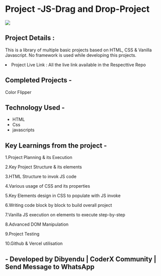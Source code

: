 <h1>Project -JS-Drag and Drop-Project</h1>
<img src="dragAndDrop.png"/>

<h2>Project Details :</h2>
<p>This is a library of multiple basic projects based on HTML, CSS & Vanilla Javascript. No framework is used while developing this projects.</p>

<li>Project Live Link : All the live link available in the Respecttive Repo</li>
<h2>Completed Projects -</h2>
<p>Color Flipper</p>
<h2>Technology Used -</h2>
<p>
<ul>
<li>HTML</li>
<li>Css</li>
<li>javascripts</li>
</ul>
</p>
<h2>Key Learnings from the project -</h2>
<p>1.Project Planning & its Execution</p>
<p>2.Key Project Structure & its elements</p>
<p>3.HTML Structure to invok JS code</p>
<p>4.Various usage of CSS and its properties</p>
<p>5.Key Elements design in CSS to populate with JS invoke</p>
<p>6.Writing code block by block to build overall project</p>
<p>7.Vanilla JS execution on elements to execute step-by-step</p>
<p>8.Advanced DOM Manipulation</p>
<p>9.Project Testing</p>
<p>10.Github & Vercel utilisation</p>

<h2>- Developed by Dibyendu | CoderX Community | Send Message to WhatsApp</h2>
